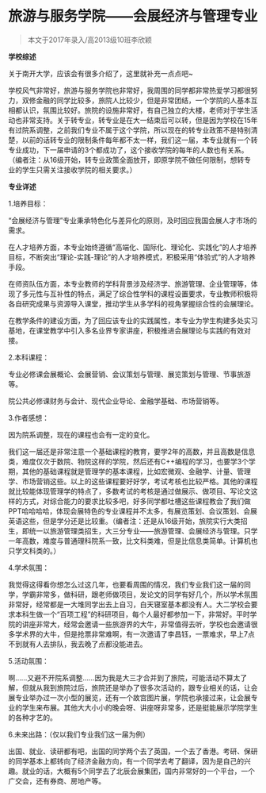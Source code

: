 
# 旅游与服务学院——会展经济与管理专业  

> 本文于2017年录入/高2013级10班李欣颖  



**学校综述**

关于南开大学，应该会有很多介绍了，这里就补充一点点吧~

学校风气非常好，旅游与服务学院也非常好，我周围的同学都非常热爱学习都很努力，双修金融的同学比较多，旅院人比较少，但是非常团结，一个学院的人基本互相都认识，氛围比较好。旅院的设施非常好，有自己独立的大楼，老师对于学生活动也非常支持。关于转专业，转专业是在大一结束后可以转，但是因为学校在15年有过院系调整，之前我们专业不属于这个学院，所以现在的转专业政策不是特别清楚，以前的话转专业的限制条件每年都不太一样，我们这一届，本专业就有一个转专业成功，下一届申请的3个都成功了，这个接收学院的每年的人数也有关系。（编者注：从16级开始，转专业政策全面放开，即原学院不做任何限制，想转专业的学生只需关注接收学院的相关要求。）



**专业详述**

1.培养目标：

“会展经济与管理”专业秉承特色化与差异化的原则，及时回应我国会展人才市场的需求。

在人才培养方面，本专业始终遵循“高端化、国际化、理论化、实践化”的人才培养目标，不断突出“理论-实践-理论”的人才培养模式，积极采用“体验式”的人才培养手段。

在师资队伍方面，本专业教师的学科背景涉及经济学、旅游管理、企业管理等，体现了多元性与互补性的特点，满足了综合性学科的课程设置要求，专业教师积极将各自研究成果与资源导入课堂，推动学生从多学科的视角掌握综合性的会展理论。

在教学条件的建设方面，为了回应该专业的实践属性，本专业为学生构建多处实习基地，在课堂教学中引入多名业界专家讲座，积极推进会展理论与实践的有效对接。

2.本科课程：

专业必修课会展概论、会展营销、会议策划与管理、展览策划与管理、节事旅游等。

院公共必修课财务与会计、现代企业导论、金融学基础、市场营销等。

3.作者感想：

因为院系调整，现在的课程也会有一定的变化。

我们这一届还是非常注意一个基础课程的教育，要学2年的高数，并且高数是信息类，难度仅次于数院、物院这样的学院，然后还有C++编程的学习，也要学3个学期，其他的基础课程就是管理学的基本课程，比如宏微观、金融学、计量、管理学、市场营销这些。以上的这些课程要好好学，考试考核也比较严格。其他的课程就比较能体现管理学的特点了，多数考试的考核是通过做展示、做项目、写论文这样的方式，对综合能力的要求比较多吧，好多同学都吐槽这些课程教会了我们做PPT哈哈哈哈，体现会展特色的专业课程并不太多，有展览策划、会议策划、会展英语这些，但是学分还是比较重。（编者注：还是从16级开始，旅院实行大类招生，即统一以旅游管理类招生，大三分专业——旅游管理、会展经济与管理。只学一年高数，难度与普通理科院系一致，比文科类难，但是比信息类简单。计算机也只学文科类的。）

4.学术氛围：

我觉得这得看你想怎么过这几年，也要看周围的情况，我们专业我们这一届的同学，学霸非常多，做科研，跟老师做项目，发论文的同学有好几个，所以学术氛围非常好，经常都是一大堆同学出去上自习，白天寝室基本都没有人。大二学校会要求本科生做一个“百项工程”的科研项目，每个人最好都参加一下，非常好。平时学院的讲座非常大，经常会邀请一些旅游界的大牛，非常值得去听，学校也会邀请很多学术界的大牛，但是抢票非常难啊，有一次邀请了李昌钰，一票难求，早上7点不到就有人去排队，我去晚了点都没能进去。

5.活动氛围：

啊……又避不开院系调整……因为我是大三才合并到了旅院，可能活动不算太了解，但就从我到旅院过后，旅院还是举办了很多次活动的，跟专业相关的话，让会展专业举办过一次小型的展览，还有一个故宫图片展，学院也承接过来，让会展专业的学生来布展。其他大大小小的晚会呀、讲座呀非常多，还是挺能展示学院学生的各种才艺的。

6.未来出路：（仅以我们专业我们这一届为例）

出国、就业、读研都有吧，出国的同学两个去了英国，一个去了香港。考研、保研的同学基本上都转向了经济金融方向，有一个同学去考了翻译，因为是自己的兴趣。就业的话，大概有5个同学去了北辰会展集团，国内非常好的一个平台，一个广交会，还有券商、房地产等。








